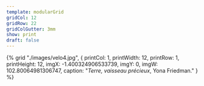 ```yaml
---
template: modularGrid
gridCol: 12
gridRow: 22
gridColGutter: 3mm
show: print
draft: false
---
```




{% grid "./images/velo4.jpg", {
printCol: 1,
printWidth: 12,
printRow: 1,
printHeight: 12,
imgX: -1.400324906533739,
imgY: 0,
imgW: 102.80064981306747,
caption: "*Terre, vaisseau précieux*, Yona Friedman."
} %}

